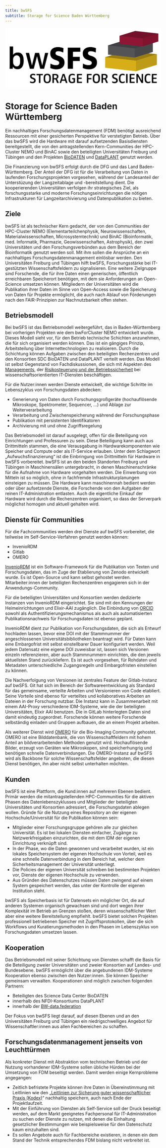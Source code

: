 ```yaml
---
title: bwSFS
subtitle: Storage for Science Baden Württemberg
---
```


![bwSFS – Storage for Science](img/bwsfs-logo.png)

# Storage for Science Baden Württemberg

Ein nachhaltiges Forschungsdatenmanagement (FDM) benötigt ausreichend Ressourcen mit einer gesicherten Perspektive für verstetigten Betrieb. Über das bwSFS wird die Hardware mit darauf aufsetzenden Basisdiensten bereitgestellt, die von den antragstellenden Kern-Communities der HPC-Cluster NEMO und BinAC sowie den beteiligten Universitäten Freiburg und Tübingen und den Projekten [BioDATEN](https://portal.biodaten.info) und [DataPLANT](https://nfdi4plants.de) genutzt werden.

Die Finanzierung von bwSFS erfolgt durch die DFG und das Land Baden-Württemberg. Der Anteil der DFG ist für die Verarbeitung von Daten in laufenden Forschungsprojekten vorgesehen, während der Landesanteil der Unterstüzung der Langzeitablage und -bereitstellung dient. Die kooperierenden Universitäten verfolgen ihr strategisches Ziel, als forschungsstarke und moderne Forschungseinrichtungen die nötigen Infrastrukturen für Langzeitarchivierung und Datenpublikation zu bieten.

## Ziele

bwSFS ist als technischer Kern gedacht, der von den Communities der HPC-Cluster NEMO (Elementarteilchenphysik, Neurowissenschaften, Materialwissenschaften, Microsystemtechnik) und BinAC (Bioinformatik, med. Informatik, Pharmazie, Geowissenschaften, Astrophysik), den zwei Universitäten und den Forschungsverbünden aus dem Bereich der Bioinformatik genutzt werden soll. Mit ihm sollen die Ansprüche an ein nachhaltiges Forschungsdatenmanagement einlösbar werden. Den Universitäten Freiburg und Tübingen hilft bwSFS, Forschungsstärke bei IT-gestützten Wissenschaftsfeldern zu signalisieren. Eine weitere Zielgruppe sind Forschende, die für ihre Daten einen generischen, öffentlich erreichbaren Speicherort benötigen, mit dem sie Anforderungen an Open-Science umsetzen können. Mitgliedern der Universitäten wird die Publikation ihrer Daten im Sinne von Open-Access sowie die Speicherung von Daten für Projekte ermöglicht, die auch nach Ablauf von Förderungen nach den FAIR-Prinzipien zur Nachnutzbarkeit offen stehen.

## Betriebsmodell

Bei bwSFS ist das Betriebsmodell weitergeführt, das in Baden-Württemberg bei vorherigen Projekten wie dem bwForCluster NEMO entwickelt wurde. Dieses Modell sieht vor, für den Betrieb technische Schichten anzunehmen, die für sich organisiert werden können. Das ist ein gängiges Prinzip, Arbeitsteilung über Internettechnologien zu realisieren. Durch die Schichtung können Aufgaben zwischen den beteiligten Rechenzentren und den Konsortien SDC BioDATEN und DataPLANT verteilt werden. Das Modell ist selbst Gegenstand von Fachdiskussionen, die sich mit Aspekten des [Managements](http://archiv.ub.uni-heidelberg.de/volltextserver/id/eprint/29643), der [Risikosteuerung und der Betriebssicherheit](https://freidok.uni-freiburg.de/data/218104) bei wissenschaftsorientierten IT-Diensten beschäftigen.

Für die Nutzer:innen werden Dienste entwickelt, die wichtige Schritte im Lebenszyklus von Forschungsdaten abdecken:

- Generierung von Daten durch Forschungsgroßgeräte (hochauflösende Mikroskope, Spektrometer, Sequencer, …) und Ablage zur Weiterverarbeitung
- Verarbeitung und Zwischenspeicherung während der Forschungsphase
- Publikation mit persistenten Identifikatoren
- Archivierung mit und ohne Zugriffsregelung

Das Betriebsmodell ist darauf ausgelegt, offen für die Beteiligung von Einrichtungen und Professuren zu sein. Diese Beteiligung kann auch aus Drittmitteln stammen, die eine Verausgabung in Hardwarekomponenten wie Speicher und Compute oder als IT-Service erlauben. Unter dem Schlagwort „Aufwuchsfinanzierung“ ist die Einbringung von Drittmitteln für Hardware in bwSFS vorbereitet. bwSFS ist an den beiden Standorten Freiburg und Tübingen in Maschinensälen untergebracht, in denen Maschinenschränke für die Aufnahme von Hardware vorgehalten werden. Die Einwerbung von Mitteln ist so möglich, ohne in fachfremde Infrastrukturplanungen einsteigen zu müssen. Die Hardware kann maschinennah bedient werden oder über aufsetzende Dienste, die Forschende von den Aufgaben der reinen IT-Administration entlasten. Auch die eigentliche Einkauf der Hardware wird durch die Rechenzentren organisiert, so dass der Serverpark möglichst homogen und aktuell gehalten wird.

## Dienste für Communities

Für die Fachcommunities werden  drei Dienste auf bwSFS vorbereitet, die teilweise im Self-Service-Verfahren genutzt werden können:

- InvenioRDM
- Gitlab
- OMERO

[InvenioRDM](https://inveniosoftware.org/products/rdm/) ist ein Software-Framework für die Publikation von Texten und Forschungsdaten, das im Zuge der Etablierung von Zenodo entwickelt wurde. Es ist Open-Source und kann selbst gehostet werden. Mitarbeiter:innen der beteiligten Rechenzentren engagieren sich in der Anwendungs-Community.

Für die beteiligten Universitäten und Konsortien werden dedizierte Instanzen von InvenioRDM eingerichtet. Sie sind mit den Kennungen der Heimeinrichtungen und Elixir-AAI zugänglich. Die Einbindung von [ORCID](https://orcid.org) sowohl als Authentifizierungsmechanismus als auch als automatisierten Publikationsnachweis für Forschungsdaten ist ebenso geplant.

InvenioRDM dient zur Publikation von Forschungsdaten, die sich als Entwurf hochladen lassen, bevor eine DOI mit der Stammnummer der angeschlossenen Universitätsbibliotheken beantragt wird. Für Daten kann eine Embargofrist mit selbst einstellbarer Dauer konfiguriert werden. Weil jedem Datensatz eine eigene DOI zuweisbar ist, lassen sich Versionen einzeln referenzieren, aber auch Stammnummern einrichten, die den jeweils aktuellsten Stand zurückliefern. Es ist auch vorgesehen, für Rohdaten und Metadaten unterschiedliche Zugangsregeln und Embargofristen einstellen zu können.

Die Nachverfolgung von Versionen ist zentrales Feature der Gitlab-Instanz auf bwSFS. Git hat sich im Bereich der Softwareentwicklung als Standard für das gemeinsame, verteilte Arbeiten und Versionieren von Code etabliert. Seine Vorteile sind ebenso für verteiltes und kollaboratives Arbeiten an Dateien in der Forschung nutzbar. Die Instanz kann in Zusammenarbeit mit einem AAI-Proxy verschiedene IDM-Systeme, wie die der beteiligten Universitäten, Elixir AAI benutzen. Die in GitLab hinterlegten Daten sind damit eindeutig zugeordnet. Forschende können weitere Forschende selbständig einladen und Gruppen aufbauen, die an einem Projekt arbeiten.

Als weiterer Dienst wird [OMERO](https://www.openmicroscopy.org/omero/) für die Bio-Imaging Community gehostet. OMERO ist eine Bilddatenbank, die von Wissenschaftfeldern mit hohem Anteil an bildverarbeitenden Methoden genutzt wird. Hochauflösende Bilder, erzeugt von Geräten wie Mikroskopen, sind speicherhungrig und benötigen schnelle Datenverbindungen. Die OMERO-Instanz auf bwSFS wird als Backbone für solche Wissenschaftsfelder angeboten, die diesen Dienst benötigen, ihn aber nicht selbst unterhalten möchten.

## Kunden

bwSFS ist eine Plattform, die Kund:innen auf mehreren Ebenen bedient. Primär werden die mitantragstellenden HPC-Communities für die aktiven Phasen des Datenlebenszyklusses und Mitglieder der beteiligten Universitäten und Konsortien adressiert, die Forschungsdaten ablegen wollen. Gründe für die Nutzung eines Repository an der eigenen Hochschule/Universität für die Publikation können sein:

- Mitglieder einer Forschungsgruppe gehören alle zur gleichen Universität. Es ist bei lokalen Diensten einfacher, Zugänge zu Netzwerkfreigaben einzurichten, die mit dem IDM der eigenen Einrichtung verknüpft sind.
- In der Phase, wo die Daten gewonnen und verarbeitet wurden, ist ein lokales Speichersystem der eigenen Hochschule von Vorteil, weil es eine schnelle Datenverbindung in dem Bereich hat, welcher dem Sicherheitsmanagement der Universität unterliegt.
- Die Policies der eigenen Universität schreiben bei bestimmten Projekten vor, Dienste der eigenen Hochschule zu verwenden.
- Aus Gründen des Datenschutzes müssen Daten zwingend auf einem System gespeichert werden, das unter der Kontrolle der eigenen Institution steht.

bwSFS als Speicherbasis ist für Datensets ein möglicher Ort, die auf anderen Systemen organisch gewachsen sind und dort wegen ihrer Komplexität im Betrieb an Grenzen stoßen, deren wissenschaftlicher Wert aber eine weitere Bereitstellung empfiehlt. bwSFS bietet solchen Projekten professionell betriebenen Speicher mit Zugriffsprotokollen, über die sich Workflows und Kuratierungsmethoden in den Phasen im Lebenszyklus von Forschungsdaten umsetzen lassen.

## Kooperation

Das Betriebsmodell mit seiner Schichtung von Diensten schafft die Basis für die Beteiligung zweier Universitäten und zweier Konsortien auf Landes- und Bundesebene. bwSFS  ermöglicht über die angebundenen IDM-Systeme Kooperation ebenso zwischen den Nutzer:innen. Sie können Speicher gemeinsam verwalten. Kooperationen sind möglich zwischen folgenden Partnern:

- Beteiligten des Science Data Center BioDATEN
- innerhalb des  NFDI-Konsortiums DataPLANT
- innerhalb der [BW-data.federation](https://www.alwr-bw.de/typo3temp/secure_downloads/114142/0/54ceb21cbc883949ddc7c7703738f7f5a717e4f3/bwDATA_III__1_001.pdf)

Der Fokus von bwSFS liegt darauf, auf diesen Ebenen und an den Universitäten Freiburg und Tübingen  ein niedrigschwelliges Angebot für Wissenschaftler:innen aus allen Fachbereichen zu schaffen.

## Forschungsdatenmanagement jenseits von Leuchttürmen

Als konkreter Dienst mit Abstraktion vom technischen Betrieb und der Nutzung vorhandener IDM-Systeme sollen übliche Hürden bei der Umsetzung von FDM beseitigt werden. Damit werden einige Kernprobleme angegangen:

- Zeitlich befristete Projekte können ihre Daten in Übereinstimmung mit Leitlinien wie den „[Leitlinien zur Sicherung guter wissenschaftlicher Praxis (Kodex)](https://www.dfg.de/foerderung/grundlagen_rahmenbedingungen/gwp/)“ nachhaltig speichern, auch nach Ende der Projektlaufzeit.
- Mit der Einführung von Diensten als Self-Service soll der Druck beseitigt werden, auf dem Markt geeignetes Fachpersonal für IT-Administration zu suchen oder Dienste zu nutzen, mit denen die Einhaltung gesetzlicher Bestimmungen wie beispielsweise für den Datenschutz kaum einzuhalten sind.
- Es sollen Angebote auch für Fachbereiche existieren, in denen ein dem Stand der Technik entsprechendes FDM bislang nicht verbreitet ist.
